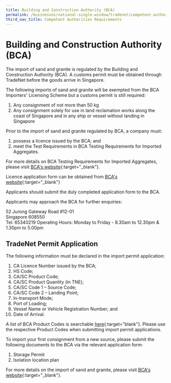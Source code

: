 ```yaml
---
title: Building and Construction Authority (BCA)
permalink: /businesses/national-single-window/tradenet/competent-authorities-requirements/BCA/
third_nav_title: Competent Authorities Requirements
---
```

# Building and Construction Authority (BCA)

The import of sand and granite is regulated by the Building and Construction Authority (BCA). A customs permit must be obtained through TradeNet before the goods arrive in Singapore.

The following imports of sand and granite will be exempted from the BCA Importers' Licensing Scheme but a customs permit is still required:

1.  Any consignment of not more than 50 kg
2.  Any consignment solely for use in land reclamation works along the coast of Singapore and in any ship or vessel without landing in Singapore

Prior to the import of sand and granite regulated by BCA, a company must:

1.  possess a licence issued by the BCA; and
2.  meet the Test Requirements in BCA Testing Requirements for Imported Aggregates.

For more details on BCA Testing Requirements for Imported Aggregates, please visit  [BCA's website](https://www.bca.gov.sg/importerslicensing/samplingevaluation.html){:target="_blank"}.

Licence application form can be obtained from [BCA's website](http://www.bca.gov.sg/ImportersLicensing/Importerslicensing.html){:target="_blank"}

Applicants should submit the duly completed application form to the BCA.

Applicants may approach the BCA for further enquiries:

52 Jurong Gateway Road #12-01  
    Singapore 608550  
    Tel: 65340219
   Operating Hours: Monday to Friday - 8.30am to 12.30pm & 1.30pm to 5.00pm

## TradeNet Permit Application  
  
The following information must be declared in the import permit application:

1.  CA Licence Number issued by the BCA;
2.  HS Code;
3.  CA/SC Product Code;
4.  CA/SC Product Quantity (in TNE);
5.  CA/SC Code 1 – Source Code;
6.  CA/SC Code 2 – Landing Point;
7.  In-transport Mode;
8.  Port of Loading;
9.  Vessel Name or Vehicle Registration Number; and
10.  Date of Arrival.

A list of BCA Product Codes is searchable [here](https://www.tradenet.gov.sg/tradenet/portlets/search/searchHSCA/searchInitHSCA.do){:target="blank"}. Please use the respective Product Codes when submitting import permit applications.

To import your first consignment from a new source, please submit the following documents to the BCA via the relevant application form:

1.  Storage Permit
2.  Isolation location plan

For more details on the import of sand and granite, please visit [BCA's website](http://www.bca.gov.sg/ImportersLicensing/Importerslicensing.html){:target="_blank"}.
